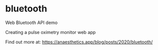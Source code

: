﻿# bluetooth

Web Bluetooth API demo

Creating a pulse oximetry monitor web app

Find out more at:
https://anaesthetics.app/blog/posts/2020/bluetooth/
